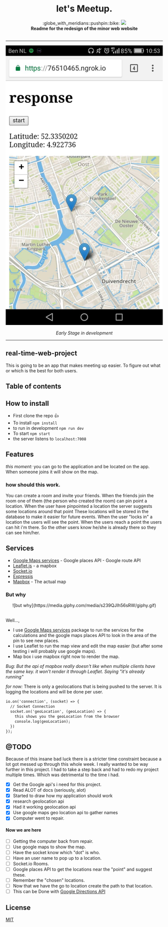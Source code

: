 <h1 align="center">let's Meetup.</h1>

<div align="center">
  :globe_with_meridians::pushpin::bike: <img src="https://img.shields.io/badge/webdesign-building-yellow.svg">
</div>
<div align="center">
  <strong>Readme for the redesign of the minor web website</strong>
</div>
<br />

-------

![early stages #1](readme-assets/locations.jpeg)
<div align="center"><em>Early Stage in development</em></div>

-------

## real-time-web-project

This is going to be an app that makes meeting up easier. To figure out what or which is the best for both users.


## Table of contents

## How to install
* First clone the repo :thumbsup:
* To install `npm install`
* to run in development `npm run dev`
* To start `npm start`
* the server listens to `localhost:7008`


## Features
_this moment:_ you can go to the application and be located on the app. When someone joins it will show on the map.

### how should this work.

You can create a room and invite your friends. When the friends join the room one of them (the person who created the room) can pin point a location. When the user have pinpointed a location the server suggests some locations around that point These locations will be stored in the database to make it easier for future events. When the user "locks in" a location the users will see the point. When the users reach a point the users can hit i'm there. So the other users know he/she is already there so they can see him/her.

## Services
* [Google Maps services](https://github.com/googlemaps/google-maps-services-js) - Google places API - Google route API
* [Leaflet.js](http://leafletjs.com/) - a mapbox
* [Socket.io](https://socket.io/)
* [Expressjs](https://expressjs.com/)
* [Mapbox](https://www.mapbox.com/) - The actual map

### But why
<div align="center">![but why](https://media.giphy.com/media/s239QJIh56sRW/giphy.gif)</div>
<br >

Well...,
* I use [Google Maps services](https://github.com/googlemaps/google-maps-services-js) package to run the services for the calculations and the google maps places API to look in the area of the pin to see new places.
* I use Leaflet to run the map view and edit the map easier (but after some testing i will probably use google maps).
* Map box i use mapbox right now to render the map.


_Bug: But the api of mapbox really doesn't like when multiple clients have the same key. it won't render it through Leaflet. Saying "it's already running"_


<!-- What external data source is featured in your project and what are its properties 🌠 -->

_for now:_ There is only a geolocations that is being pushed to the server.
It is logging the locations and will be done per user.

```
io.on('connection', (socket) => {
  // Socket Connection
  socket.on('geoLocation', (geoLocation) => {
    this shows you the geoLocation from the browser
    console.log(geoLocation);
  })
});
```



<!-- Where do the 0️⃣s and 1️⃣s live in your project? What db system are you using?-->

## @TODO
Because of this insane bad luck there is a stricter time constraint because a lot got messed up through this whole week. I really wanted to be way further in this project. I had to take a step back and had to redo my project multiple times. Which was detrimental to the time i had.

- [x] Get the Google api's i need for this project.
- [x] Read ALOT of docs (seriously, alot)
- [x] Started to draw how my application should work
- [x] research geolocation api
- [x] Had it working geolocation api
- [x] Use google maps geo location api to gather names
- [x] Computer went to repair.

#### Now we are here

- [ ] Getting the computer back from repair.
- [ ] Use google maps to show the map.
- [ ] Have the socket know which "dot" is who.
- [ ] Have an user name to pop up to a location.
- [ ] Socket.io Rooms.
- [ ] Google places API to get the locations near the "point" and suggest these.
- [ ] Remember the "chosen" locations.
- [ ] Now that we have the go to location create the path to that location.
- [ ] This can be Done with [Google Directions API ](https://developers.google.com/maps/documentation/directions/)

## License
[MIT](https://opensource.org/licenses/MIT)


<!-- Maybe a checklist of done stuff and stuff still on your wishlist? ✅ -->

<!-- How about a license here? 📜 (or is it a licence?) 🤷 -->
